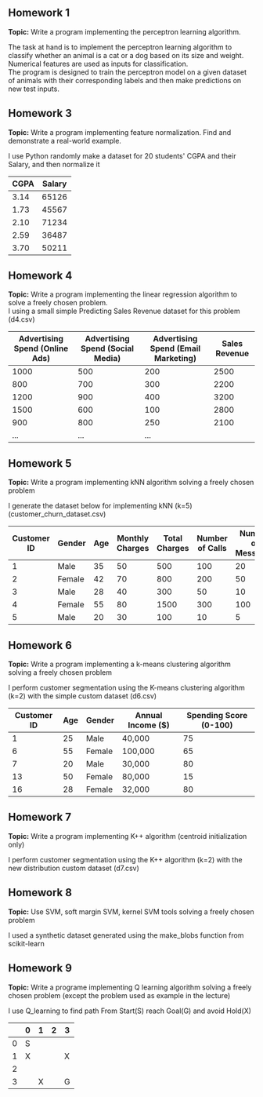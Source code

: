 ## Homework 1
**Topic:** Write a program implementing the perceptron learning algorithm.

The task at hand is to implement the perceptron learning algorithm to classify whether an animal is a cat or a dog based on its size and weight.\
Numerical features are used as inputs for classification.\
The program is designed to train the perceptron model on a given dataset of animals with their corresponding labels and then make predictions on new test inputs. 

## Homework 3
**Topic:** Write a program implementing feature normalization. Find and demonstrate a real-world example.

I use Python randomly make a dataset for  20 students' CGPA and their Salary, and then normalize it

| CGPA | Salary |
|------|--------|
| 3.14 | 65126  |
| 1.73 | 45567  |
| 2.10 | 71234  |
| 2.59 | 36487  |
| 3.70 | 50211  |

## Homework 4
**Topic:** Write a program implementing the linear regression algorithm to solve a freely chosen problem.\
I using a small simple Predicting Sales Revenue dataset for this problem (d4.csv)

| Advertising Spend (Online Ads) | Advertising Spend (Social Media) | Advertising Spend (Email Marketing) | Sales Revenue |
|-------------------------------|----------------------------------|------------------------------------|---------------|
| 1000                          | 500                              | 200                                | 2500          |
| 800                           | 700                              | 300                                | 2200          |
| 1200                          | 900                              | 400                                | 3200          |
| 1500                          | 600                              | 100                                | 2800          |
| 900                           | 800                              | 250                                | 2100          |
| ...                           | ...                              | ...                     

## Homework 5
**Topic:** Write a program implementing kNN algorithm solving a freely chosen problem

I generate the dataset below for implementing kNN (k=5)  (customer_churn_dataset.csv)

| Customer ID | Gender | Age | Monthly Charges | Total Charges | Number of Calls | Number of Messages | Churn |
|-------------|--------|-----|----------------|---------------|-----------------|--------------------|-------|
| 1           | Male   | 35  | 50             | 500           | 100             | 20                 | 0     |
| 2           | Female | 42  | 70             | 800           | 200             | 50                 | 1     |
| 3           | Male   | 28  | 40             | 300           | 50              | 10                 | 0     |
| 4           | Female | 55  | 80             | 1500          | 300             | 100                | 1     |
| 5           | Male   | 20  | 30             | 100           | 10              | 5                  | 0     |

## Homework 6
**Topic:** Write a program implementing a k-means clustering algorithm solving a freely chosen problem

I perform customer segmentation using the K-means clustering algorithm (k=2) with the simple custom dataset (d6.csv)

| Customer ID | Age | Gender | Annual Income ($) | Spending Score (0-100) |
|-------------|-----|--------|-------------------|-----------------------|
| 1           | 25  | Male   | 40,000            | 75                    |
| 6           | 55  | Female | 100,000           | 65                    |
| 7           | 20  | Male   | 30,000            | 80                    |
| 13          | 50  | Female | 80,000            | 15                    |
| 16          | 28  | Female | 32,000            | 80                    |

## Homework 7
**Topic:** Write a program implementing K++ algorithm (centroid initialization only)

I perform customer segmentation using the K++ algorithm (k=2) with the new distribution custom dataset (d7.csv)

## Homework 8
**Topic:** Use SVM, soft margin SVM, kernel SVM tools solving a freely chosen problem

I used a synthetic dataset generated using the make_blobs function from scikit-learn

## Homework 9
**Topic:** Write a programe implementing Q learning algorithm solving a freely chosen problem (except the problem used as example in the lecture)

I use Q_learning to find path From Start(S) reach Goal(G) and avoid Hold(X)

|   | 0 | 1 | 2 | 3 |
|---|---|---|---|---|
| 0 | S |   |   |   |
| 1 | X |   |   | X |
| 2 |   |   |   |   |
| 3 |   | X |   | G |
